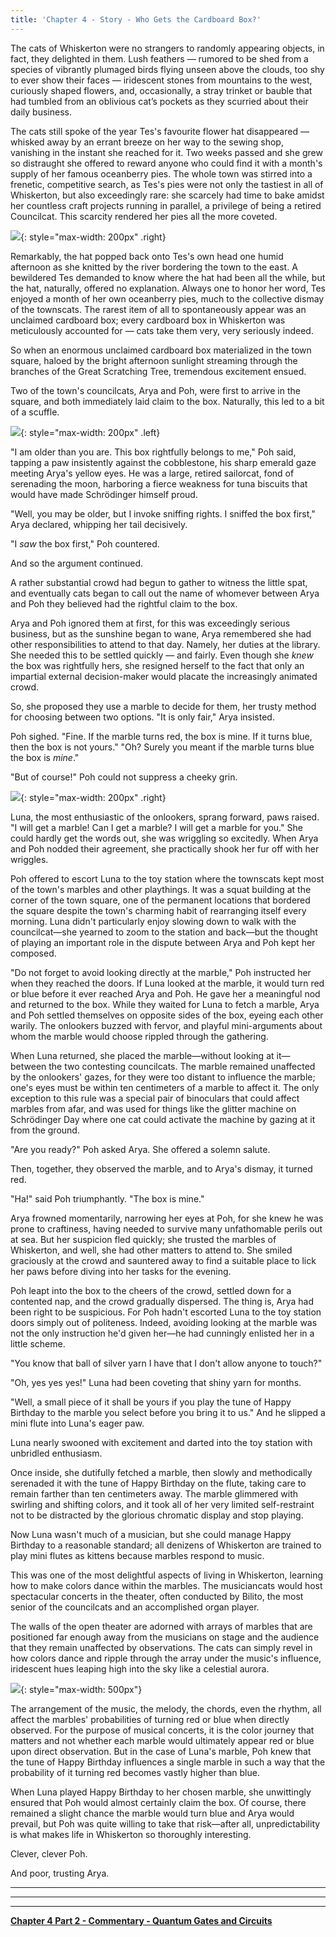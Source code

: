 ```yaml
---
title: 'Chapter 4 - Story - Who Gets the Cardboard Box?'
---
```




The cats of Whiskerton were no strangers to randomly appearing objects, in fact, they delighted in them. Lush feathers — rumored to be shed from a species of vibrantly plumaged birds flying unseen above the clouds, too shy to ever show their faces — iridescent stones from mountains to the west, curiously shaped flowers, and, occasionally, a stray trinket or bauble that had tumbled from an oblivious cat’s pockets as they scurried about their daily business.

The cats still spoke of the year Tes's favourite flower hat disappeared — whisked away by an errant breeze on her way to the sewing shop, vanishing in the instant she reached for it. Two weeks passed and she grew so distraught she offered to reward anyone who could find it with a month's supply of her famous oceanberry pies. The whole town was stirred into a frenetic, competitive search, as Tes's pies were not only the tastiest in all of Whiskerton, but also exceedingly rare: she scarcely had time to bake amidst her countless craft projects running in parallel, a privilege of being a retired Councilcat. This scarcity rendered her pies all the more coveted.


![](/assets/imgs/Tes_Animation.gif){: style="max-width: 200px" .right} 

Remarkably, the hat popped back onto Tes's own head one humid afternoon as she knitted by the river bordering the town to the east. A bewildered Tes demanded to know where the hat had been all the while, but the hat, naturally, offered no explanation. Always one to honor her word, Tes enjoyed a month of her own oceanberry pies, much to the collective dismay of the townscats.
The rarest item of all to spontaneously appear was an unclaimed cardboard box; every cardboard box in Whiskerton was meticulously accounted for — cats take them very, very seriously indeed.

So when an enormous unclaimed cardboard box materialized in the town square, haloed by the bright afternoon sunlight streaming through the branches of the Great Scratching Tree, tremendous excitement ensued.

Two of the town's councilcats, Arya and Poh, were first to arrive in the square, and both immediately laid claim to the box. Naturally, this led to a bit of a scuffle.

![](/assets/imgs/Poh.png){: style="max-width: 200px" .left} 

"I am older than you are. This box rightfully belongs to me," Poh said, tapping a paw insistently against the cobblestone, his sharp emerald gaze meeting Arya's yellow eyes. He was a large, retired sailorcat, fond of serenading the moon, harboring a fierce weakness for tuna biscuits that would have made Schrödinger himself proud.

"Well, you may be older, but I invoke sniffing rights. I sniffed the box first," Arya declared, whipping her tail decisively.

"I *saw* the box first," Poh countered.

And so the argument continued.

A rather substantial crowd had begun to gather to witness the little spat, and eventually cats began to call out the name of whomever between Arya and Poh they believed had the rightful claim to the box.

Arya and Poh ignored them at first, for this was exceedingly serious business, but as the sunshine began to wane, Arya remembered she had other responsibilities to attend to that day. Namely, her duties at the library. She needed this to be settled quickly — and fairly. Even though she *knew* the box was rightfully hers, she resigned herself to the fact that only an impartial external decision-maker would placate the increasingly animated crowd.

So, she proposed they use a marble to decide for them, her trusty method for choosing between two options.
"It is only fair," Arya insisted.

Poh sighed. "Fine. If the marble turns red, the box is mine. If it turns blue, then the box is not yours."
"Oh? Surely you meant if the marble turns blue the box is *mine*."

"But of course!" Poh could not suppress a cheeky grin.

![](/assets/imgs/ch4_cardboardbox.png){: style="max-width: 200px" .right} 

Luna, the most enthusiastic of the onlookers, sprang forward, paws raised. "I will get a marble! Can I get a marble? I will get a marble for you." She could hardly get the words out, she was wriggling so excitedly. When Arya and Poh nodded their agreement, she practically shook her fur off with her wriggles.

Poh offered to escort Luna to the toy station where the townscats kept most of the town's marbles and other playthings. It was a squat building at the corner of the town square, one of the permanent locations that bordered the square despite the town's charming habit of rearranging itself every morning. Luna didn't particularly enjoy slowing down to walk with the councilcat—she yearned to zoom to the station and back—but the thought of playing an important role in the dispute between Arya and Poh kept her composed.

"Do not forget to avoid looking directly at the marble," Poh instructed her when they reached the doors. If Luna looked at the marble, it would turn red or blue before it ever reached Arya and Poh. He gave her a meaningful nod and returned to the box.
While they waited for Luna to fetch a marble, Arya and Poh settled themselves on opposite sides of the box, eyeing each other warily. The onlookers buzzed with fervor, and playful mini-arguments about whom the marble would choose rippled through the gathering.

When Luna returned, she placed the marble—without looking at it—between the two contesting councilcats. The marble remained unaffected by the onlookers' gazes, for they were too distant to influence the marble; one's eyes must be within ten centimeters of a marble to affect it. The only exception to this rule was a special pair of binoculars that could affect marbles from afar, and was used for things like the glitter machine on Schrödinger Day where one cat could activate the machine by gazing at it from the ground.

"Are you ready?" Poh asked Arya. She offered a solemn salute.

Then, together, they observed the marble, and to Arya's dismay, it turned red.

"Ha!" said Poh triumphantly. "The box is mine."

Arya frowned momentarily, narrowing her eyes at Poh, for she knew he was prone to craftiness, having needed to survive many unfathomable perils out at sea. But her suspicion fled quickly; she trusted the marbles of Whiskerton, and well, she had other matters to attend to. She smiled graciously at the crowd and sauntered away to find a suitable place to lick her paws before diving into her tasks for the evening.

Poh leapt into the box to the cheers of the crowd, settled down for a contented nap, and the crowd gradually dispersed.
The thing is, Arya had been right to be suspicious. For Poh hadn't escorted Luna to the toy station doors simply out of politeness. Indeed, avoiding looking at the marble was not the only instruction he'd given her—he had cunningly enlisted her in a little scheme.

"You know that ball of silver yarn I have that I don't allow anyone to touch?"

"Oh, yes yes yes!" Luna had been coveting that shiny yarn for months.

"Well, a small piece of it shall be yours if you play the tune of Happy Birthday to the marble you select before you bring it to us." And he slipped a mini flute into Luna's eager paw.

Luna nearly swooned with excitement and darted into the toy station with unbridled enthusiasm.

Once inside, she dutifully fetched a marble, then slowly and methodically serenaded it with the tune of Happy Birthday on the flute, taking care to remain farther than ten centimeters away. The marble glimmered with swirling and shifting colors, and it took all of her very limited self-restraint not to be distracted by the glorious chromatic display and stop playing.

Now Luna wasn't much of a musician, but she could manage Happy Birthday to a reasonable standard; all denizens of Whiskerton are trained to play mini flutes as kittens because marbles respond to music.

This was one of the most delightful aspects of living in Whiskerton, learning how to make colors dance within the marbles. The musiciancats would host spectacular concerts in the theater, often conducted by Bilito, the most senior of the councilcats and an accomplished organ player.


The walls of the open theater are adorned with arrays of marbles that are positioned far enough away from the musicians on stage and the audience that they remain unaffected by observations. The cats can simply revel in how colors dance and ripple through the array under the music's influence, iridescent hues leaping high into the sky like a celestial aurora.

![](/assets/imgs/MarbleGrid.png){: style="max-width: 500px"}

The arrangement of the music, the melody, the chords, even the rhythm, all affect the marbles' probabilities of turning red or blue when directly observed. For the purpose of musical concerts, it is the color journey that matters and not whether each marble would ultimately appear red or blue upon direct observation. But in the case of Luna's marble, Poh knew that the tune of Happy Birthday influences a single marble in such a way that the probability of it turning red becomes vastly higher than blue.

When Luna played Happy Birthday to her chosen marble, she unwittingly ensured that Poh would almost certainly claim the box. Of course, there remained a slight chance the marble would turn blue and Arya would prevail, but Poh was quite willing to take that risk—after all, unpredictability is what makes life in Whiskerton so thoroughly interesting.

Clever, clever Poh.

And poor, trusting Arya.




	



_____________________________


_____________________________


_____________________________


**[Chapter 4 Part 2 - Commentary - Quantum Gates and Circuits](https://quantum-kittens.github.io/posts/2022-06-08-CHAPTER-4-Part-2-Quantum-Gates-and-Circuits/)**

